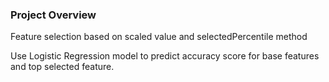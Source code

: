 ### Project Overview

 Feature selection based on scaled value and selectedPercentile method

Use Logistic Regression model to predict accuracy score for base features and top selected feature.


